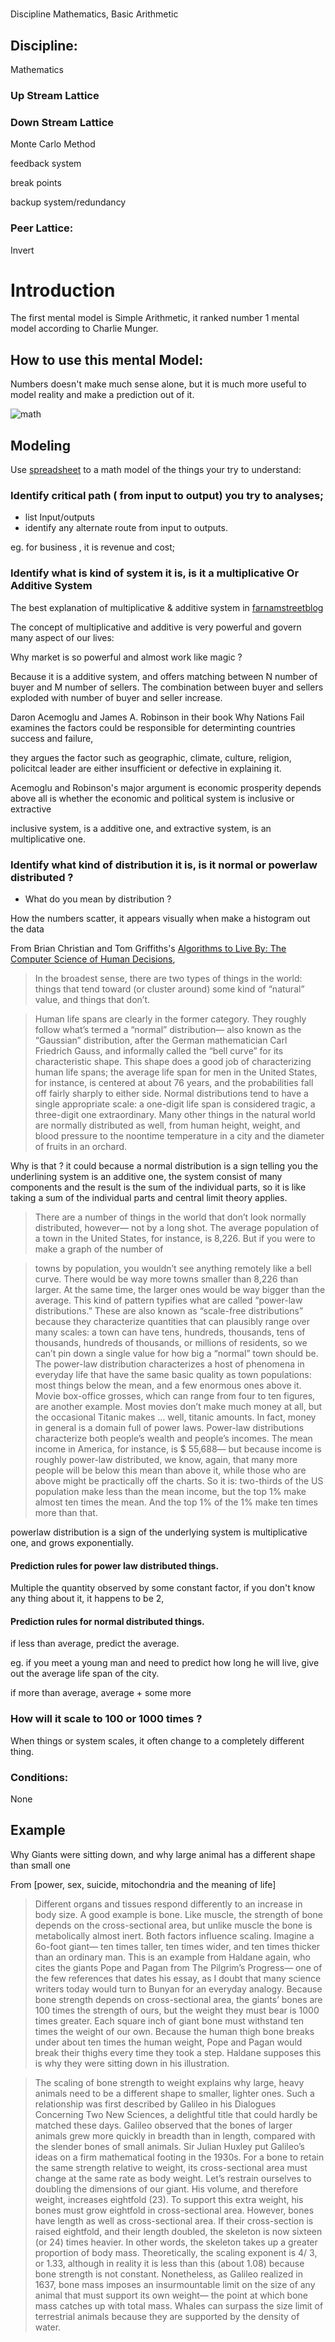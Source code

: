 #
Discipline Mathematics, Basic Arithmetic

## Discipline:

Mathematics

### Up Stream Lattice

### Down Stream Lattice

Monte Carlo Method

feedback system

break points

backup system/redundancy

### Peer Lattice:

Invert

# Introduction

The first mental model is Simple Arithmetic, it ranked number 1 mental model according to Charlie Munger.

## How to use this mental Model:

Numbers doesn't make much sense alone, but it is much more useful to model reality and make a prediction out of it.

![math](https://dl.dropboxusercontent.com/spa/8a95omz6xkznrmw/4g2-vbhh.png)

## Modeling

Use [spreadsheet](https://www.google.com/sheets/about/) to a math model of the things your try to understand:

### Identify **critical path** \( from input to output\) you try to analyses;

* list Input/outputs
* identify any alternate route from input to outputs.

eg. for business , it is revenue and cost;


### Identify what is kind of system it is,  is it a **multiplicative** Or **Additive** System

The best explanation of multiplicative & additive system in [farnamstreetblog](https://www.farnamstreetblog.com/2016/08/mental-model-multiplicative-systems/)

The concept of multiplicative and additive is very powerful and govern many aspect of our lives:

Why market is so powerful and almost work like magic ?

Because it is a additive system, and offers matching between N number of buyer and M number of sellers. The combination between buyer and sellers exploded with number of buyer and seller increase.


Daron Acemoglu and James A. Robinson in their book Why Nations Fail examines the factors could be responsible for determinting countries success and failure,

they argues the factor such as geographic, climate, culture, religion, policitcal leader are either insufficient or defective in explaining it.

Acemoglu and Robinson's major argument is economic prosperity depends above all is whether the economic and political system is inclusive or extractive

inclusive system, is a additive one, and extractive system, is an multiplicative one.


### Identify what kind of distribution it is, is it normal or powerlaw distributed ?

* What do you mean by distribution ?

How the numbers scatter, it appears visually when make a histogram out the data


From Brian Christian and Tom Griffiths's [Algorithms to Live By: The Computer Science of Human Decisions](https://www.amazon.com/Algorithms-Live-Computer-Science-Decisions/dp/1627790365/ref=sr_1_sc_1?ie=UTF8&qid=1503015103&sr=8-1-spell&keywords=alogorimthm+to+live+by),


> In the broadest sense, there are two types of things in the world: things that tend toward (or cluster around) some kind of “natural” value, and things that don’t. 

> Human life spans are clearly in the former category. They roughly follow what’s termed a “normal” distribution— also known as the “Gaussian” distribution, after the German mathematician Carl Friedrich Gauss, and informally called the “bell curve” for its characteristic shape. This shape does a good job of characterizing human life spans; the average life span for men in the United States, for instance, is centered at about 76 years, and the probabilities fall off fairly sharply to either side. Normal distributions tend to have a single appropriate scale: a one-digit life span is considered tragic, a three-digit one extraordinary. Many other things in the natural world are normally distributed as well, from human height, weight, and blood pressure to the noontime temperature in a city and the diameter of fruits in an orchard.

Why is that ? it could because a normal distribution is a sign telling you the underlining system is an additive one, the system consist of many components and the result is the sum of the individual parts, so it is like taking a sum of the individual parts and central limit theory applies.

> There are a number of things in the world that don’t look normally distributed, however— not by a long shot. The average population of a town in the United States, for instance, is 8,226. But if you were to make a graph of the number of

> towns by population, you wouldn’t see anything remotely like a bell curve. There would be way more towns smaller than 8,226 than larger. At the same time, the larger ones would be way bigger than the average. This kind of pattern typifies what are called “power-law distributions.” These are also known as “scale-free distributions” because they characterize quantities that can plausibly range over many scales: a town can have tens, hundreds, thousands, tens of thousands, hundreds of thousands, or millions of residents, so we can’t pin down a single value for how big a “normal” town should be. The power-law distribution characterizes a host of phenomena in everyday life that have the same basic quality as town populations: most things below the mean, and a few enormous ones above it. Movie box-office grosses, which can range from four to ten figures, are another example. Most movies don’t make much money at all, but the occasional Titanic makes … well, titanic amounts. In fact, money in general is a domain full of power laws. Power-law distributions characterize both people’s wealth and people’s incomes. The mean income in America, for instance, is $ 55,688— but because income is roughly power-law distributed, we know, again, that many more people will be below this mean than above it, while those who are above might be practically off the charts. So it is: two-thirds of the US population make less than the mean income, but the top 1% make almost ten times the mean. And the top 1% of the 1% make ten times more than that.

powerlaw distribution is a sign of the underlying system is multiplicative one, and grows exponentially.

#### Prediction rules for power law distributed things.

Multiple the quantity observed by some constant factor, if you don't know any thing about it, it happens to be 2, 


#### Prediction rules for normal distributed things.

if less than average, predict the average.

eg. if you meet a young man and need to predict how long he will live, give out the average life span of the city.

if more than average, average + some more 






### How will it scale to 100 or 1000 times ?

When things or system scales, it often change to a completely different thing.



### Conditions:

None


## Example

Why Giants were sitting down, and why large animal has a different shape than small one

From [power, sex, suicide, mitochondria and the meaning of life]

> Different organs and tissues respond differently to an increase in body size. A good example is bone. Like muscle, the strength of bone depends on the cross-sectional area, but unlike muscle the bone is metabolically almost inert. Both factors influence scaling. Imagine a 6o-foot giant— ten times taller, ten times wider, and ten times thicker than an ordinary man. This is an example from Haldane again, who cites the giants Pope and Pagan from The Pilgrim’s Progress— one of the few references that dates his essay, as I doubt that many science writers today would turn to Bunyan for an everyday analogy. Because bone strength depends on cross-sectional area, the giants’ bones are 100 times the strength of ours, but the weight they must bear is 1000 times greater. Each square inch of giant bone must withstand ten times the weight of our own. Because the human thigh bone breaks under about ten times the human weight, Pope and Pagan would break their thighs every time they took a step. Haldane supposes this is why they were sitting down in his illustration.

> The scaling of bone strength to weight explains why large, heavy animals need to be a different shape to smaller, lighter ones. Such a relationship was first described by Galileo in his Dialogues Concerning Two New Sciences, a delightful title that could hardly be matched these days. Galileo observed that the bones of larger animals grew more quickly in breadth than in length, compared with the slender bones of small animals. Sir Julian Huxley put Galileo’s ideas on a firm mathematical footing in the 1930s. For a bone to retain the same strength relative to weight, its cross-sectional area must change at the same rate as body weight. Let’s restrain ourselves to doubling the dimensions of our giant. His volume, and therefore weight, increases eightfold (23). To support this extra weight, his bones must grow eightfold in cross-sectional area. However, bones have length as well as cross-sectional area. If their cross-section is raised eightfold, and their length doubled, the skeleton is now sixteen (or 24) times heavier. In other words, the skeleton takes up a greater proportion of body mass. Theoretically, the scaling exponent is 4/ 3, or 1.33, although in reality it is less than this (about 1.08) because bone strength is not constant. Nonetheless, as Galileo realized in 1637, bone mass imposes an insurmountable limit on the size of any animal that must support its own weight— the point at which bone mass catches up with total mass. Whales can surpass the size limit of terrestrial animals because they are supported by the density of water.

